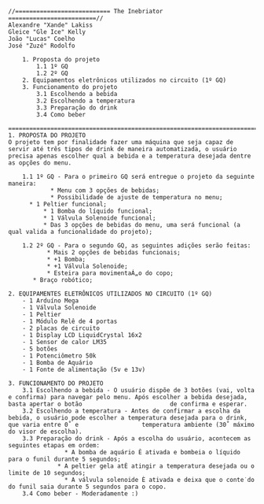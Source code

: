 	//=========================== The Inebriator =========================//
 	Alexandre "Xande" Lakiss
 	Gleice "Gle Ice" Kelly
 	João "Lucas" Coelho
 	José "Zuzé" Rodolfo

		1. Proposta do projeto
			1.1 1º GQ
			1.2 2º GQ
		2. Equipamentos eletrônicos utilizados no circuito (1º GQ)
		3. Funcionamento do projeto
			3.1 Escolhendo a bebida
			3.2 Escolhendo a temperatura
			3.3 Preparação do drink
			3.4 Como beber

	=======================================================================//
	1. PROPOSTA DO PROJETO
	O projeto tem por finalidade fazer uma máquina que seja capaz de servir até três tipos de drink de maneira automatizada, o usuário precisa apenas escolher qual a bebida e a temperatura desejada dentre as opções do menu.

		1.1 1º GQ - Para o primeiro GQ será entregue o projeto da seguinte maneira:
		    	* Menu com 3 opções de bebidas;
		    	* Possibilidade de ajuste de temperatura no menu;
          * 1 Peltier funcional;
		   	  * 1 Bomba do líquido funcional;
		      * 1 Válvula Solenoide funcional;
		      * Das 3 opções de bebidas do menu, uma será funcional (a qual valida a funcionalidade do projeto);

		1.2 2º GQ - Para o segundo GQ, as seguintes adições serão feitas:
		       * Mais 2 opções de bebidas funcionais;
	     	   * +1 Bomba;
		       * +1 Válvula Solenoide;
		       * Esteira para movimentaÁ„o do copo;
           * Braço robótico;

	2. EQUIPAMENTES ELETRÔNICOS UTILIZADOS NO CIRCUITO (1º GQ)
		- 1 Arduíno Mega
		- 1 Válvula Solenoide
		- 1 Peltier
		- 1 Módulo Relê de 4 portas
		- 2 placas de circuito
		- 1 Display LCD LiquidCrystal 16x2
		- 1 Sensor de calor LM35
		- 5 botões
		- 1 Potenciômetro 50k
		- 1 Bomba de Aquário
		- 1 Fonte de alimentação (5v e 13v)

	3. FUNCIONAMENTO DO PROJETO
		3.1 Escolhendo a bebida - O usuário dispõe de 3 botões (vai, volta e confirma) para navegar pelo menu. Após escolher a bebida desejada, basta apertar o botão				          de confirma e esperar.
		3.2 Escolhendo a temperatura - Antes de confirmar a escolha da bebida, o usuário pode escolher a temperatura desejada para o drink, que varia entre 0˚ e 				  temperatura ambiente (30˚ máximo do visor de escolha).
		3.3 Preparação do drink - Após a escolha do usuário, acontecem as seguintes etapas em ordem:
				  	* A bomba de aquário È ativada e bombeia o líquido para o funil durante 5 segundos;
			      * A peltier gela atÈ atingir a temperatura desejada ou o limite de 10 segundos;
				  	* A válvula solenoide È ativada e deixa que o conte˙do do funil saia durante 5 segundos para o copo.
		3.4 Como beber - Moderadamente :)
